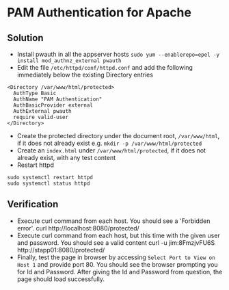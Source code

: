 # PAM Authentication for Apache
## Solution
* Install pwauth in all the appserver hosts `sudo yum --enablerepo=epel -y install mod_authnz_external pwauth`
* Edit the file `/etc/httpd/conf/httpd.conf` and add the following immediately below the existing Directory entries
```
<Directory /var/www/html/protected>
  AuthType Basic
  AuthName "PAM Authentication"
  AuthBasicProvider external
  AuthExternal pwauth
  require valid-user
</Directory>
 ```
* Create the protected directory under the document root, `/var/www/html`, if it does not already exist e.g. `mkdir -p /var/www/html/protected`
* Create an `index.html` under `/var/www/html/protected`, if it does not already exist, with any test content
* Restart httpd
```
sudo systemctl restart httpd
sudo systemctl status httpd
```

## Verification
* Execute curl command from each host. You should see a 'Forbidden error'. 
curl http://localhost:8080/protected/
* Execute curl command from each host, but this time with the given user and password. You should see a valid content 
curl -u jim:8FmzjvFU6S http://stapp01:8080/protected/
* Finally, test the page in browser by accessing `Select Port to View on Host 1` and provide port 80. You should see the browser prompting you for Id and Password. After giving the Id and Password from question, the page should load successfully.

